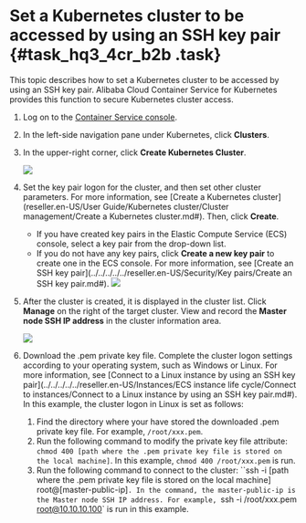 # Set a Kubernetes cluster to be accessed by using an SSH key pair {#task_hq3_4cr_b2b .task}

This topic describes how to set a Kubernetes cluster to be accessed by using an SSH key pair. Alibaba Cloud Container Service for Kubernetes provides this function to secure Kubernetes cluster access.

1.  Log on to the [Container Service console](https://partners-intl.console.aliyun.com/#/cs). 
2.  In the left-side navigation pane under Kubernetes, click **Clusters**. 
3.  In the upper-right corner, click **Create Kubernetes Cluster**. 

    ![](http://static-aliyun-doc.oss-cn-hangzhou.aliyuncs.com/assets/img/16643/155168644910882_en-US.png)

4.  Set the key pair logon for the cluster, and then set other cluster parameters. For more information, see [Create a Kubernetes cluster](reseller.en-US/User Guide/Kubernetes cluster/Cluster management/Create a Kubernetes cluster.md#). Then, click **Create**. 

    -   If you have created key pairs in the Elastic Compute Service \(ECS\) console, select a key pair from the drop-down list.
    -   If you do not have any key pairs, click **Create a new key pair** to create one in the ECS console. For more information, see [Create an SSH key pair](../../../../../reseller.en-US/Security/Key pairs/Create an SSH key pair.md#).
    ![](http://static-aliyun-doc.oss-cn-hangzhou.aliyuncs.com/assets/img/16643/155168644910883_en-US.png)

5.  After the cluster is created, it is displayed in the cluster list. Click **Manage** on the right of the target cluster. View and record the **Master node SSH IP address** in the cluster information area. 

    ![](http://static-aliyun-doc.oss-cn-hangzhou.aliyuncs.com/assets/img/16643/155168644910889_en-US.png) 

6.  Download the .pem private key file. Complete the cluster logon settings according to your operating system, such as Windows or Linux. For more information, see [Connect to a Linux instance by using an SSH key pair](../../../../../reseller.en-US/Instances/ECS instance life cycle/Connect to instances/Connect to a Linux instance by using an SSH key pair.md#). In this example, the cluster logon in Linux is set as follows: 
    1.  Find the directory where your have stored the downloaded .pem private key file. For example, `/root/xxx.pem`. 
    2.  Run the following command to modify the private key file attribute: `chmod 400 [path where the .pem private key file is stored on the local machine]`. In this example, `chmod 400 /root/xxx.pem` is run. 
    3.  Run the following command to connect to the cluster: ``ssh -i [path where the .pem private key file is stored on the local machine] root@[master-public-ip]`. In the command, the master-public-ip is the Master node SSH IP address. For example, `ssh -i /root/xxx.pem root@10.10.10.100` is run in this example. 

